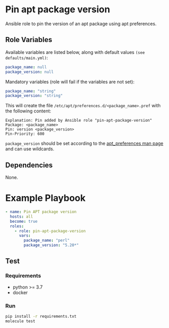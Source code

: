 # Pin apt package version
Ansible role to pin the version of an apt package using apt preferences.

## Role Variables
Available variables are listed below, along with default values `(see defaults/main.yml)`:
```yaml
package_name: null
package_version: null
```
Mandatory variables (role will fail if the variables are not set):
```yaml
package_name: "string"
package_version: "string"
```
This will create the file `/etc/apt/preferences.d/<package_name>.pref` with the following content:
```
Explanation: Pin added by Ansible role "pin-apt-package-version"
Package: <package_name>
Pin: version <package_version>
Pin-Priority: 600
```
`package_version` should be set according to the [apt_preferences man page](http://manpages.ubuntu.com/manpages/bionic/man5/apt_preferences.5.html) and can use wildcards.

## Dependencies
None.

# Example Playbook
```yaml
- name: Pin APT package version
  hosts: all
  become: true
  roles:
    - role: pin-apt-package-version
      vars:
        package_name: "perl"
        package_version: "5.20*"
```

## Test
### Requirements
- python >= 3.7
- docker

### Run
```bash
pip install -r requirements.txt
molecule test
```
